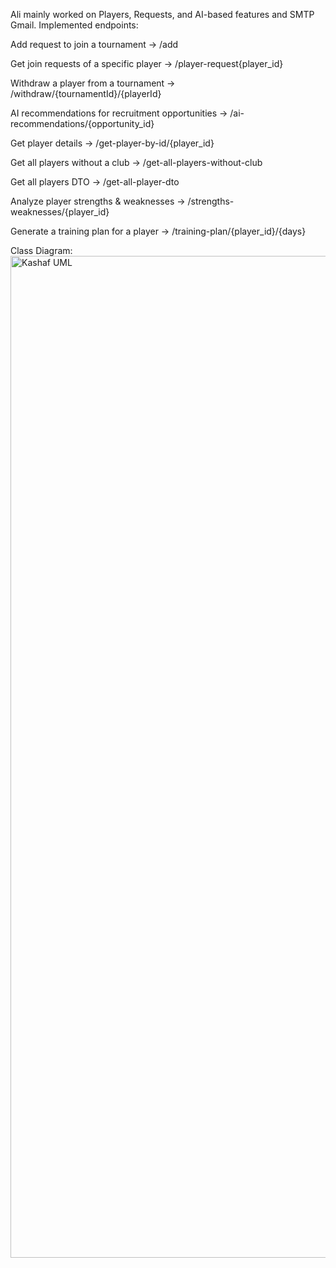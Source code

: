 Ali mainly worked on Players, Requests, and AI-based features and SMTP Gmail.
Implemented endpoints:

Add request to join a tournament → /add

Get join requests of a specific player → /player-request{player_id}

Withdraw a player from a tournament → /withdraw/{tournamentId}/{playerId}

AI recommendations for recruitment opportunities → /ai-recommendations/{opportunity_id}

Get player details → /get-player-by-id/{player_id}

Get all players without a club → /get-all-players-without-club

Get all players DTO → /get-all-player-dto

Analyze player strengths & weaknesses → /strengths-weaknesses/{player_id}

Generate a training plan for a player → /training-plan/{player_id}/{days}

Class Diagram:
<img width="3840" height="1603" alt="Kashaf UML" src="https://github.com/user-attachments/assets/96fda48a-2592-4a75-a506-6c54df67172f" />

